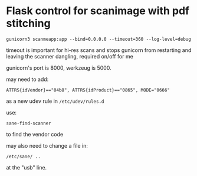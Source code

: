 # Flask control for scanimage with pdf stitching

```
gunicorn3 scanmeapp:app --bind=0.0.0.0 --timeout=360 --log-level=debug
```

timeout is important for hi-res scans and stops gunicorn from restarting and
leaving the scanner dangling, required on/off for me

gunicorn's port is 8000, werkzeug is 5000.



may need to add:

```
ATTRS{idVendor}=="04b8", ATTRS{idProduct}=="0865", MODE="0666"
```

as a new udev rule in ```/etc/udev/rules.d```




use:

```
sane-find-scanner
```

to find the vendor code




may also need to change a file in:

```
/etc/sane/ ..
```

at the "usb" line.




